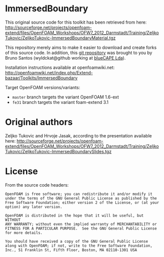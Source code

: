 ImmersedBoundary
================

This original source code for this toolkit has been retrieved from here: http://sourceforge.net/projects/openfoam-extend/files/OpenFOAM_Workshops/OFW7_2012_Darmstadt/Training/ZeljkoTukovic/ZeljkoTukovic-ImmersedBoundaryMaterial.tgz

This repository merely aims to make it easier to download and create forks of this source code. In addition, this [git repository](https://github.com/wyldckat/scripts4OpenFOAM3rdParty/) was brought to you by Bruno Santos (wyldckat@github working at [blueCAPE Lda](http://www.bluecape.com.pt)).

Installation instructions available at openfoamwiki.net: http://openfoamwiki.net/index.php/Extend-bazaar/Toolkits/ImmersedBoundary

Target OpenFOAM versions/variants:
 * `master` branch targets the variant OpenFOAM 1.6-ext
 * `fe31` branch targets the variant foam-extend 3.1


Original authors
================

Zeljko Tukovic and Hrvoje Jasak, according to the presentation available here: http://sourceforge.net/projects/openfoam-extend/files/OpenFOAM_Workshops/OFW7_2012_Darmstadt/Training/ZeljkoTukovic/ZeljkoTukovic-ImmersedBoundarySlides.tgz


License
=======

From the source code headers:

    OpenFOAM is free software; you can redistribute it and/or modify it
    under the terms of the GNU General Public License as published by the
    Free Software Foundation; either version 2 of the License, or (at your
    option) any later version.

    OpenFOAM is distributed in the hope that it will be useful, but WITHOUT
    ANY WARRANTY; without even the implied warranty of MERCHANTABILITY or
    FITNESS FOR A PARTICULAR PURPOSE.  See the GNU General Public License
    for more details.

    You should have received a copy of the GNU General Public License
    along with OpenFOAM; if not, write to the Free Software Foundation,
    Inc., 51 Franklin St, Fifth Floor, Boston, MA 02110-1301 USA
